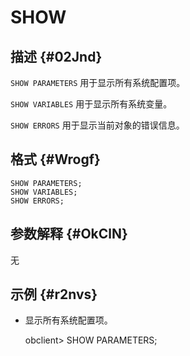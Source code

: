 SHOW 
=========================



描述 {#02Jnd}
-----------

`SHOW PARAMETERS` 用于显示所有系统配置项。

`SHOW VARIABLES` 用于显示所有系统变量。

`SHOW ERRORS` 用于显示当前对象的错误信息。

格式 {#Wrogf}
-----------

    SHOW PARAMETERS;
    SHOW VARIABLES;
    SHOW ERRORS;



参数解释 {#OkClN}
-------------

无

示例 {#r2nvs}
-----------

* 显示所有系统配置项。

  




    obclient> SHOW PARAMETERS;


